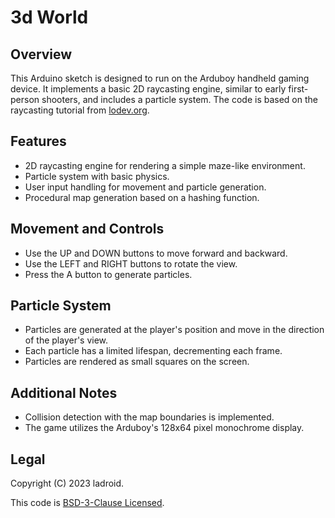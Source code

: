 # 3d World

## Overview
This Arduino sketch is designed to run on the Arduboy handheld gaming device. It implements a basic 2D raycasting engine, similar to early first-person shooters, and includes a particle system. The code is based on the raycasting tutorial from [lodev.org](http://lodev.org/cgtutor/raycasting.html).

## Features
- 2D raycasting engine for rendering a simple maze-like environment.
- Particle system with basic physics.
- User input handling for movement and particle generation.
- Procedural map generation based on a hashing function.

## Movement and Controls
- Use the UP and DOWN buttons to move forward and backward.
- Use the LEFT and RIGHT buttons to rotate the view.
- Press the A button to generate particles.

## Particle System
- Particles are generated at the player's position and move in the direction of the player's view.
- Each particle has a limited lifespan, decrementing each frame.
- Particles are rendered as small squares on the screen.

## Additional Notes
- Collision detection with the map boundaries is implemented.
- The game utilizes the Arduboy's 128x64 pixel monochrome display.

## Legal
Copyright (C) 2023 ladroid.

This code is [BSD-3-Clause Licensed](https://github.com/ladroid/The-hunt-has-begun/blob/master/LICENSE.md).